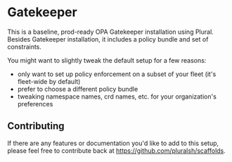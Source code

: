 # Gatekeeper

This is a baseline, prod-ready OPA Gatekeeper installation using Plural. Besides Gatekeeper installation, it includes a policy bundle and set of constraints.

You might want to slightly tweak the default setup for a few reasons:

- only want to set up policy enforcement on a subset of your fleet (it's fleet-wide by default)
- prefer to choose a different policy bundle
- tweaking namespace names, crd names, etc. for your organization's preferences

## Contributing

If there are any features or documentation you'd like to add to this setup, please feel free to contribute back at https://github.com/pluralsh/scaffolds.